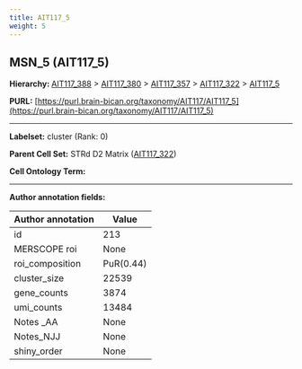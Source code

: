 ```yaml
---
title: AIT117_5
weight: 5
---
```

## MSN_5 (AIT117_5)
<b>Hierarchy: </b>
[AIT117_388](../AIT117_388) >
[AIT117_380](../AIT117_380) >
[AIT117_357](../AIT117_357) >
[AIT117_322](../AIT117_322) >
[AIT117_5](../AIT117_5)

**PURL:** [https://purl.brain-bican.org/taxonomy/AIT117/AIT117_5](https://purl.brain-bican.org/taxonomy/AIT117/AIT117_5)

---


**Labelset:** cluster (Rank: 0)

**Parent Cell Set:** STRd D2 Matrix ([AIT117_322](../AIT117_322))



**Cell Ontology Term:** 

[MARKER GENES.]: #


---

[TRANSFERRED ANNOTATIONS.]: #


[AUTHOR ANNOTATION FIELDS.]: #


**Author annotation fields:**

| Author annotation | Value |
|-------------------|-------|
|id|213|
|MERSCOPE roi|None|
|roi_composition|PuR(0.44) | CaB(0.23) | PuC(0.22) | PuPV(0.06)|
|cluster_size|22539|
|gene_counts|3874|
|umi_counts|13484|
|Notes _AA|None|
|Notes_NJJ|None|
|shiny_order|None|
